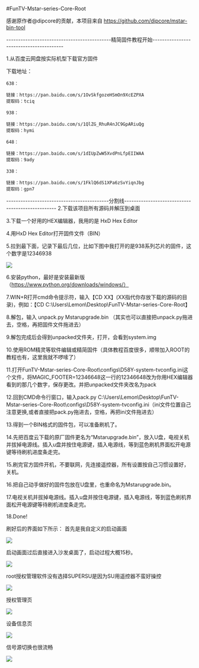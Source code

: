 #FunTV-Mstar-series-Core-Root

感谢原作者@dipcore的贡献，本项目来自
https://github.com/dipcore/mstar-bin-tool

--------------------------------------------精简固件教程开始----------------------------------------

1.从百度云网盘按实际机型下载官方固件

  下载地址：
  
    638：
    
    链接：https://pan.baidu.com/s/1OvSkfgozeHSmOn9XcEZPXA
    提取码：tciq
    
    938：
    
    链接：https://pan.baidu.com/s/1QlZG_RhuR4nJC9GpARiuQg
    提取码：hymi
    
    648：
    
    链接：https://pan.baidu.com/s/1dIUpZwW5XvdPnLfpEIIWAA
    提取码：9ady
    
    338：
    
    链接：https://pan.baidu.com/s/1FklQ6dS1XPa6zSvYiqnJbg
    提取码：gpn7
-------------------------------------------分割线-------------------------------------------------
2.下载该项目所有源码并解压到桌面

3.下载一个好用的HEX编辑器，我用的是 HxD Hex Editor

4.用HxD Hex Editor打开固件文件（BIN）

5.拉到最下面，记录下最后几位，比如下图中我打开的是938系列芯片的固件，这个数字是12346938

![](https://github.com/283330601/FunTV-Mstar-series-Core-Root/blob/master/image/7.png)  

6.安装python，最好是安装最新版（https://www.python.org/downloads/windows/）

7.WIN+R打开cmd命令提示符，输入【CD XX】(XX指代你存放下载的源码的目录)，例如：【CD C:\Users\Lemon\Desktop\FunTV-Mstar-series-Core-Root】

8.解包，输入 unpack.py Mstarupgrade.bin （其实也可以直接把unpack.py拖进去，空格，再把固件文件拖进去）

9.解包完成后会得到unpacked文件夹，打开，会看到system.img

10.使用ROM精灵等软件编辑或精简固件（具体教程百度很多，顺带加入ROOT的教程也有，这里我就不啰嗦了）

11.打开FunTV-Mstar-series-Core-Root\configs\D58Y-system-tvconfig.ini这个文件，将MAGIC_FOOTER=12346648这一行的12346648改为你用HEX编辑器看到的那几个数字，保存更改。并把unpacked文件夹改名为pack

12.回到CMD命令行窗口，输入pack.py C:\Users\Lemon\Desktop\FunTV-Mstar-series-Core-Root\configs\D58Y-system-tvconfig.ini（ini文件位置自己注意更换,或者直接把pack.py拖进去，空格，再把ini文件拖进去）

13.得到一个BIN格式的固件包，可以准备刷机了。

14.先把百度云下载的原厂固件更名为“Mstarupgrade.bin”，放入U盘，电视关机并拔掉电源线。插入u盘并按住电源键，插入电源线，等到蓝色刷机界面松开电源键等待刷机进度条走完。

15.刷完官方固件开机，不要联网，先连接遥控器，所有设置按自己习惯设置好，关机。

16.把自己动手做好的固件包放在U盘里，也重命名为Mstarupgrade.bin。

17.电视关机并拔掉电源线。插入u盘并按住电源键，插入电源线，等到蓝色刷机界面松开电源键等待刷机进度条走完。

18.Done!

刷好后的界面如下所示：
首先是我自定义的启动画面

![](https://github.com/283330601/FunTV-Mstar-series-Core-Root/blob/master/image/1.jpg)  

启动画面过后直接进入沙发桌面了，启动过程大概15秒。

![](https://github.com/283330601/FunTV-Mstar-series-Core-Root/blob/master/image/2.jpg)  

root授权管理软件没有选择SUPERSU是因为SU用遥控器不蛮好操控

![](https://github.com/283330601/FunTV-Mstar-series-Core-Root/blob/master/image/3.jpg)  

授权管理页

![](https://github.com/283330601/FunTV-Mstar-series-Core-Root/blob/master/image/4.jpg)  

设备信息页

![](https://github.com/283330601/FunTV-Mstar-series-Core-Root/blob/master/image/5.jpg)  

信号源切换也很流畅

![](https://github.com/283330601/FunTV-Mstar-series-Core-Root/blob/master/image/6.jpg)  



